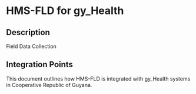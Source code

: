 # HMS-FLD for gy_Health

## Description

Field Data Collection

## Integration Points

This document outlines how HMS-FLD is integrated with gy_Health systems in Cooperative Republic of Guyana.
